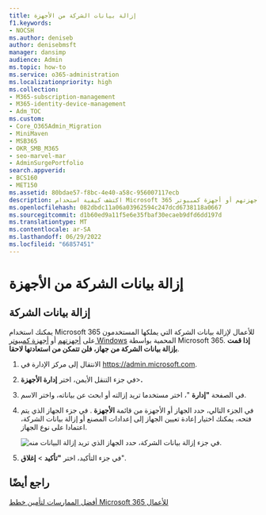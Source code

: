 ```yaml
---
title: إزالة بيانات الشركة من الأجهزة
f1.keywords:
- NOCSH
ms.author: deniseb
author: denisebmsft
manager: dansimp
audience: Admin
ms.topic: how-to
ms.service: o365-administration
ms.localizationpriority: high
ms.collection:
- M365-subscription-management
- M365-identity-device-management
- Adm_TOC
ms.custom:
- Core_O365Admin_Migration
- MiniMaven
- MSB365
- OKR_SMB_M365
- seo-marvel-mar
- AdminSurgePortfolio
search.appverid:
- BCS160
- MET150
ms.assetid: 80bdae57-f8bc-4e40-a58c-956007117ecb
description: اكتشف كيفية استخدام Microsoft 365 للأعمال لإزالة بيانات الشركة التي يملكها المستخدمون على أجهزتهم أو أجهزة كمبيوتر Windows.
ms.openlocfilehash: 082dbdc11a06a03962594c247dcd6738118a0667
ms.sourcegitcommit: d1b60ed9a11f5e6e35fbaf30ecaeb9dfd6dd197d
ms.translationtype: MT
ms.contentlocale: ar-SA
ms.lasthandoff: 06/29/2022
ms.locfileid: "66857451"
---
```

# <a name="remove-company-data-from-devices"></a>إزالة بيانات الشركة من الأجهزة

## <a name="remove-company-data"></a>إزالة بيانات الشركة

يمكنك استخدام Microsoft 365 للأعمال لإزالة بيانات الشركة التي يملكها المستخدمون على [أجهزتهم](m365bp-app-protection-settings-for-android-and-ios.md) أو [أجهزة كمبيوتر Windows](m365bp-protection-settings-for-windows-10-devices.md) المحمية بواسطة Microsoft 365. **إذا قمت بإزالة بيانات الشركة من جهاز، فلن تتمكن من استعادتها لاحقا**. 
  
1. الانتقال إلى مركز الإدارة في <a href="https://go.microsoft.com/fwlink/p/?linkid=837890" target="_blank">https://admin.microsoft.com</a>.
    
2. في جزء التنقل الأيمن، اختر **إدارة الأجهزة**\>**.**  
  
3. في الصفحة **"إدارة** "، اختر مستخدما تريد إزالته أو ابحث عن بياناته، واختر الاسم. 
    
4. في الجزء التالي، حدد الجهاز أو الأجهزة من قائمة **الأجهزة** . في جزء الجهاز الذي يتم فتحه، يمكنك اختيار إعادة تعيين الجهاز إلى إعدادات المصنع أو إزالة بيانات الشركة، اعتمادا على نوع الجهاز. 
    
    ![في جزء إزالة بيانات الشركة، حدد الجهاز الذي تريد إزالة البيانات منه.](./../media/resetorremove.png)
  
5. في جزء التأكيد، اختر **"تأكيد** \> **إغلاق**".
    

## <a name="see-also"></a>راجع أيضًا

[أفضل الممارسات لتأمين خطط Microsoft 365 للأعمال](../admin/security-and-compliance/secure-your-business-data.md)